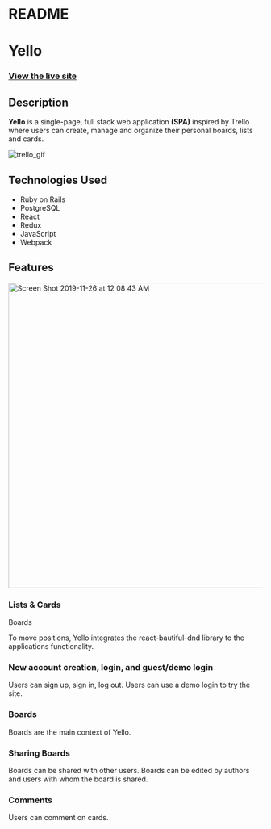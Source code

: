 # README

# Yello

### [View the live site](https://yello-fsp.herokuapp.com/#/)

## Description

**Yello** is a single-page, full stack web application **(SPA)** inspired by Trello where users can create, manage and organize their personal boards, lists and cards.

![trello_gif](https://user-images.githubusercontent.com/41927284/69692663-9be00280-1087-11ea-9878-8651dea0dca8.gif)

## Technologies Used

- Ruby on Rails
- PostgreSQL
- React
- Redux
- JavaScript
- Webpack

## Features

<img width="605" alt="Screen Shot 2019-11-26 at 12 08 43 AM" src="https://user-images.githubusercontent.com/41927284/69610656-17d33f80-0fe1-11ea-8559-d5fc00ee43ca.png">

### Lists & Cards

Boards

To move positions, Yello integrates the react-bautiful-dnd library to the applications functionality.

### New account creation, login, and guest/demo login

Users can sign up, sign in, log out. Users can use a demo login to try the site.

### Boards

Boards are the main context of Yello.

### Sharing Boards

Boards can be shared with other users. Boards can be edited by authors and users with whom the board is shared.

### Comments

Users can comment on cards.
